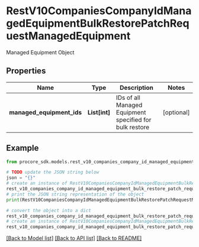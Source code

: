 # RestV10CompaniesCompanyIdManagedEquipmentBulkRestorePatchRequestManagedEquipment

Managed Equipment Object

## Properties

Name | Type | Description | Notes
------------ | ------------- | ------------- | -------------
**managed_equipment_ids** | **List[int]** | IDs of all Managed Equipment specified for bulk restore | [optional] 

## Example

```python
from procore_sdk.models.rest_v10_companies_company_id_managed_equipment_bulk_restore_patch_request_managed_equipment import RestV10CompaniesCompanyIdManagedEquipmentBulkRestorePatchRequestManagedEquipment

# TODO update the JSON string below
json = "{}"
# create an instance of RestV10CompaniesCompanyIdManagedEquipmentBulkRestorePatchRequestManagedEquipment from a JSON string
rest_v10_companies_company_id_managed_equipment_bulk_restore_patch_request_managed_equipment_instance = RestV10CompaniesCompanyIdManagedEquipmentBulkRestorePatchRequestManagedEquipment.from_json(json)
# print the JSON string representation of the object
print(RestV10CompaniesCompanyIdManagedEquipmentBulkRestorePatchRequestManagedEquipment.to_json())

# convert the object into a dict
rest_v10_companies_company_id_managed_equipment_bulk_restore_patch_request_managed_equipment_dict = rest_v10_companies_company_id_managed_equipment_bulk_restore_patch_request_managed_equipment_instance.to_dict()
# create an instance of RestV10CompaniesCompanyIdManagedEquipmentBulkRestorePatchRequestManagedEquipment from a dict
rest_v10_companies_company_id_managed_equipment_bulk_restore_patch_request_managed_equipment_from_dict = RestV10CompaniesCompanyIdManagedEquipmentBulkRestorePatchRequestManagedEquipment.from_dict(rest_v10_companies_company_id_managed_equipment_bulk_restore_patch_request_managed_equipment_dict)
```
[[Back to Model list]](../README.md#documentation-for-models) [[Back to API list]](../README.md#documentation-for-api-endpoints) [[Back to README]](../README.md)


